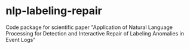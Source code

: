 # nlp-labeling-repair
Code package for scientific paper "Application of Natural Language Processing for Detection and Interactive Repair of Labeling Anomalies in Event Logs"
